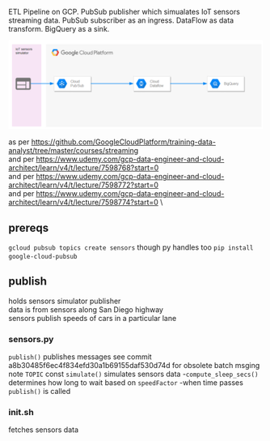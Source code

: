 ETL Pipeline on GCP. PubSub publisher which simualates IoT sensors streaming data. PubSub subscriber as an ingress. DataFlow as data transform. BigQuery as a sink.

![Screenshot](1.png)

as per https://github.com/GoogleCloudPlatform/training-data-analyst/tree/master/courses/streaming \
and per https://www.udemy.com/gcp-data-engineer-and-cloud-architect/learn/v4/t/lecture/7598768?start=0 \
and per https://www.udemy.com/gcp-data-engineer-and-cloud-architect/learn/v4/t/lecture/7598772?start=0 \
and per https://www.udemy.com/gcp-data-engineer-and-cloud-architect/learn/v4/t/lecture/7598774?start=0 \

## prereqs
`gcloud pubsub topics create sensors` though py handles too
`pip install google-cloud-pubsub`

## publish
holds sensors simulator publisher \
data is from sensors along San Diego highway \
sensors publish speeds of cars in a particular lane

### sensors.py
`publish()` publishes messages
see commit a8b30485f6ec4f834efd30a1b69155daf530d74d for obsolete batch msging \
note `TOPIC` const
`simulate()` simulates sensors data
-`compute_sleep_secs()` determines how long to wait based on  `speedFactor`
-when time passes `publish()` is called

### init.sh
fetches sensors data
